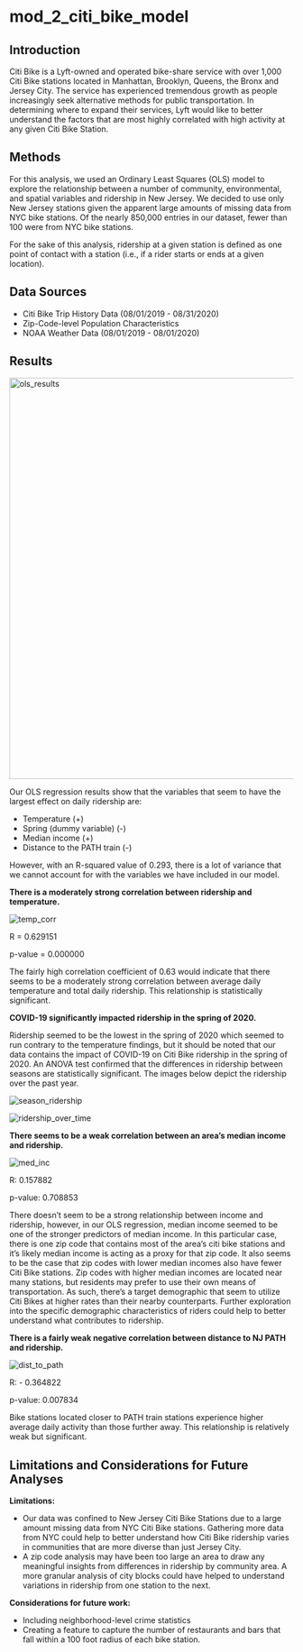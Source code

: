 # mod_2_citi_bike_model

## Introduction

Citi Bike is a Lyft-owned and operated bike-share service with over 1,000 Citi Bike stations located in Manhattan, Brooklyn, Queens, the Bronx and Jersey City. The service has experienced tremendous growth as people increasingly seek alternative methods for public transportation. In determining where to expand their services, Lyft would like to better understand the factors that are most highly correlated with high activity at any given Citi Bike Station.

## Methods

For this analysis, we used an Ordinary Least Squares (OLS) model to explore the relationship between a number of community, environmental, and spatial variables and ridership in New Jersey. We decided to use only New Jersey stations given the apparent large amounts of missing data from NYC bike stations. Of the nearly 850,000 entries in our dataset, fewer than 100 were from NYC bike stations.

For the sake of this analysis, ridership at a given station is defined as one point of contact with a station (i.e., if a rider starts or ends at a given location).

## Data Sources

- Citi Bike Trip History Data (08/01/2019 - 08/31/2020)
- Zip-Code-level Population Characteristics
- NOAA Weather Data (08/01/2019 - 08/01/2020)

## Results

<img width="712" alt="ols_results" src="https://user-images.githubusercontent.com/64563191/93050809-84cbca80-f631-11ea-9d81-0429d9146035.png">

Our OLS regression results show that the variables that seem to have the largest effect on daily ridership are:
- Temperature (+)
- Spring (dummy variable) (-)
- Median income (+)
- Distance to the PATH train (-)

However, with an R-squared value of 0.293, there is a lot of variance that we cannot account for with the variables we have included in our model.


**There is a moderately strong correlation between ridership and temperature.**

![temp_corr](https://user-images.githubusercontent.com/64563191/93051168-0e7b9800-f632-11ea-80d1-5b41bbfd4002.png)

R = 0.629151

p-value = 0.000000

The fairly high correlation coefficient of 0.63 would indicate that there seems to be a moderately strong correlation between average daily temperature and total daily ridership. This relationship is statistically significant.


**COVID-19 significantly impacted ridership in the spring of 2020.** 

Ridership seemed to be the lowest in the spring of 2020 which seemed to run contrary to the temperature findings, but it should be noted that our data contains the impact of COVID-19 on Citi Bike ridership in the spring of 2020. An ANOVA test confirmed that the differences in ridership between seasons are statistically significant. The images below depict the ridership over the past year.

![season_ridership](https://user-images.githubusercontent.com/64563191/93051257-2f43ed80-f632-11ea-8687-f45c901f0746.png)

![ridership_over_time](https://user-images.githubusercontent.com/64563191/93051249-2bb06680-f632-11ea-9f02-1f7a2a0d8b24.png)



**There seems to be a weak correlation between an area’s median income and ridership.**

![med_inc](https://user-images.githubusercontent.com/64563191/93050920-b5abff80-f631-11ea-9fe2-3fd094f67d6e.png)

R: 0.157882

p-value: 0.708853

There doesn’t seem to be a strong relationship between income and ridership, however, in our OLS regression, median income seemed to be one of the stronger predictors of median income. In this particular case, there is one zip code that contains most of the area’s citi bike stations and it’s likely median income is acting as a proxy for that zip code. It also seems to be the case that zip codes with lower median incomes also have fewer Citi Bike stations. Zip codes with higher median incomes are located near many stations, but residents may prefer to use their own means of transportation. As such, there’s a target demographic that seem to utilize Citi Bikes at higher rates than their nearby counterparts. Further exploration into the specific demographic characteristics of riders could help to better understand what contributes to ridership.


**There is a fairly weak negative correlation between distance to NJ PATH and ridership.** 

![dist_to_path](https://user-images.githubusercontent.com/64563191/93051037-da07dc00-f631-11ea-8db7-cf5eb4bfc528.png)

R: - 0.364822    

p-value: 0.007834

Bike stations located closer to PATH train stations experience higher average daily activity than those further away. This relationship is relatively weak but significant.



## Limitations and Considerations for Future Analyses

**Limitations:**
- Our data was confined to New Jersey Citi Bike Stations due to a large amount missing data from NYC Citi Bike stations. Gathering more data from NYC could help to better understand how Citi Bike ridership varies in communities that are more diverse than just Jersey City.
- A zip code analysis may have been too large an area to draw any meaningful insights from differences in ridership by community area. A more granular analysis of city blocks could have helped to understand variations in ridership from one station to the next.

**Considerations for future work:**
- Including neighborhood-level crime statistics
- Creating a feature to capture the number of  restaurants and bars that fall within a 100 foot radius of each bike station.

